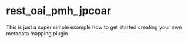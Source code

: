 # rest_oai_pmh_jpcoar

This is just a super simple example how to get started creating your own metadata mapping plugin
